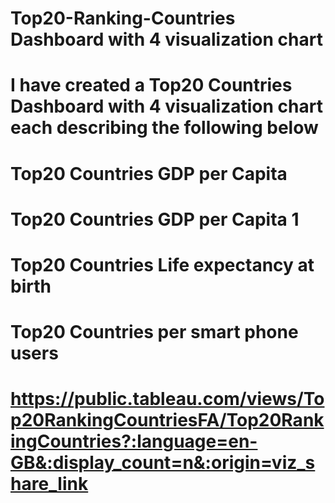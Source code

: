 # Top20-Ranking-Countries Dashboard with 4 visualization chart
# I have created a Top20 Countries Dashboard with 4 visualization chart each describing the following below
# Top20 Countries GDP per Capita
# Top20 Countries GDP per Capita 1
# Top20 Countries Life expectancy at birth
# Top20 Countries per smart phone users


# https://public.tableau.com/views/Top20RankingCountriesFA/Top20RankingCountries?:language=en-GB&:display_count=n&:origin=viz_share_link
